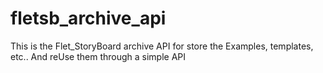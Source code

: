 # fletsb_archive_api
This is the Flet_StoryBoard archive API for store the Examples, templates, etc.. And reUse them through a simple API
